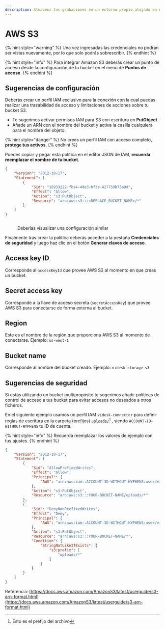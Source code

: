 ```yaml
---
description: Almacena tus grabaciones en un entorno propio alojado en Amazon AWS S3
---
```


# AWS S3



{% hint style="warning" %}
Una vez ingresadas las credenciales no podrán ser vistas nuevamente, por lo que solo podrás sobrescribir.
{% endhint %}

{% hint style="info" %}
Para integrar Amazon S3 deberás crear un punto de acceso desde la configuración de tu bucket en el menú de **Puntos de acceso**.
{% endhint %}

## Sugerencias de configuración

Deberás crear un perfil IAM exclusivo para la conexión con la cual puedas realizar una trazabilidad de acceso y limitaciones de acciones sobre tu bucket S3.

* Te sugerimos activar permisos IAM para S3 con escritura en **PutObject**.
* Añade un ARN con el nombre del bucket y activa la casilla cualquiera para el nombre del objeto.

{% hint style="danger" %}
No crees un perfil IAM con acceso completo, **protege tus activos**.
{% endhint %}

Puedes copiar y pegar esta política en el editor JSON de IAM, **recuerda reemplazar el nombre de tu bucket**.

```json
{
    "Version": "2012-10-17",
    "Statement": [
        {
            "Sid": "16933222-fba4-4de3-bf3e-427759b73a9d",
            "Effect": "Allow",
            "Action": "s3:PutObject",
            "Resource": "arn:aws:s3:::<REPLACE_BUCKET_NAME>/*"
        }
    ]
}
```

<figure><img src="../../.gitbook/assets/Captura desde 2022-09-24 21-30-32.png" alt=""><figcaption><p>Deberías visualizar una configuración similar</p></figcaption></figure>

Finalmente tras crear la política deberás acceder a la pestaña **Credenciales de seguridad** y luego haz clic en el botón **Generar claves de acceso**.

## Access key ID

Corresponde al `accessKeyId` que provee AWS S3 al momento en que creas un bucket.

## Secret access key

Corresponde a la llave de acceso secreta (`secretAccessKey`) que provee AWS S3 para conectarse de forma externa al bucket.

## Region

Este es el nombre de la región que proporciona AWS S3 al momento de conectarse. Ejemplo: `us-west-1`

## Bucket name

Corresponde al nombre del bucket creado. Ejemplo: `videsk-storage-s3`

## Sugerencias de seguridad

Si estás utilizando un bucket multipropósito te sugerimos añadir políticas de control de acceso a tus bucket para evitar accesos no deseados a otros ficheros.

En el siguiente ejemplo usamos un perfil IAM `videsk-connector` para definir reglas de escritura en la carpeta (prefijos) [`uploads/`](#user-content-fn-1)[^1] , siendo `ACCOUNT-ID-WITHOUT-HYPHENS` tu ID de cuenta.

{% hint style="info" %}
Recuerda reemplazar los valores de ejemplo con tus ajustes.
{% endhint %}

```json
{
    "Version": "2012-10-17",
    "Statement": [
        {
            "Sid": "AllowPrefixedWrites",
            "Effect": "Allow",
            "Principal": {
                "AWS": "arn:aws:iam::ACCOUNT-ID-WITHOUT-HYPHENS:user/videsk-connector"
            },
            "Action": "s3:PutObject",
            "Resource": "arn:aws:s3:::YOUR-BUCKET-NAME/uploads/*"
        },
        {
            "Sid": "DenyNonPrefixedWrites",
            "Effect": "Deny",
            "Principal": {
                "AWS": "arn:aws:iam::ACCOUNT-ID-WITHOUT-HYPHENS:user/videsk-connector"
            },
            "Action": "s3:PutObject",
            "Resource": "arn:aws:s3:::YOUR-BUCKET-NAME/*",
            "Condition": {
                "StringNotLikeIfExists": {
                    "s3:prefix": [
                        "uploads/*"
                    ]
                }
            }
        }
    ]
}

```

Referencia: [https://docs.aws.amazon.com/AmazonS3/latest/userguide/s3-arn-format.html](https://docs.aws.amazon.com/AmazonS3/latest/userguide/s3-arn-format.html)

[^1]: Esto es el prefijo del archivo
